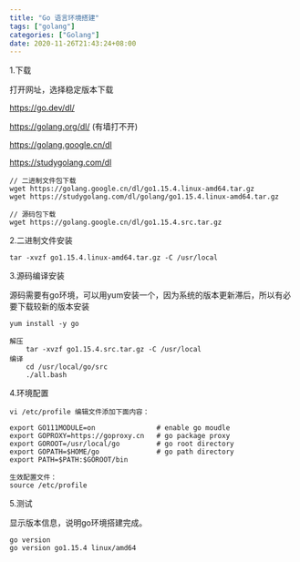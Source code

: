 ```yaml
---
title: "Go 语言环境搭建"
tags: ["golang"]
categories: ["Golang"]
date: 2020-11-26T21:43:24+08:00
---
```


1.下载

打开网址，选择稳定版本下载

https://go.dev/dl/

https://golang.org/dl/       (有墙打不开)

https://golang.google.cn/dl

https://studygolang.com/dl

```shell
// 二进制文件包下载
wget https://golang.google.cn/dl/go1.15.4.linux-amd64.tar.gz
wget https://studygolang.com/dl/golang/go1.15.4.linux-amd64.tar.gz

// 源码包下载
wget https://golang.google.cn/dl/go1.15.4.src.tar.gz
```

2.二进制文件安装

```shell
tar -xvzf go1.15.4.linux-amd64.tar.gz -C /usr/local
```

3.源码编译安装

源码需要有go环境，可以用yum安装一个，因为系统的版本更新滞后，所以有必要下载较新的版本安装

```shell
yum install -y go
```

```shell
解压
	tar -xvzf go1.15.4.src.tar.gz -C /usr/local
编译
	cd /usr/local/go/src
	./all.bash
```

4.环境配置

```shell
vi /etc/profile 编辑文件添加下面内容：

export GO111MODULE=on				# enable go moudle
export GOPROXY=https://goproxy.cn	# go package proxy
export GOROOT=/usr/local/go			# go root directory
export GOPATH=$HOME/go				# go path directory
export PATH=$PATH:$GOROOT/bin

生效配置文件：
source /etc/profile
```

5.测试

显示版本信息，说明go环境搭建完成。

```shell
go version
go version go1.15.4 linux/amd64
```



